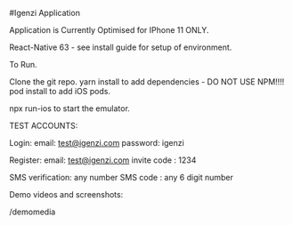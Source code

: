 #Igenzi Application

Application is Currently Optimised for IPhone 11 ONLY.

React-Native 63 - see install guide for setup of environment.

To Run.

Clone the git repo. yarn install to add dependencies - DO NOT USE NPM!!!! pod install to add iOS pods.

npx run-ios to start the emulator.

TEST ACCOUNTS:

Login: email: test@igenzi.com password: igenzi

Register: email: test@igenzi.com invite code : 1234

SMS verification: any number SMS code : any 6 digit number

Demo videos and screenshots:

/demomedia
